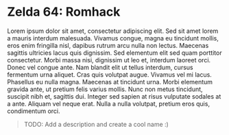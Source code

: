 # Zelda 64: Romhack
Lorem ipsum dolor sit amet, consectetur adipiscing elit. Sed sit amet lorem a mauris interdum malesuada. Vivamus congue, magna eu tincidunt mollis, eros enim fringilla nisl, dapibus rutrum arcu nulla non lectus. Maecenas sagittis ultricies lacus quis dignissim. Sed elementum elit sed quam porttitor consectetur. Morbi massa nisi, dignissim ut leo et, interdum laoreet orci. Donec vel congue ante. Nam blandit elit ut tellus interdum, cursus fermentum urna aliquet. Cras quis volutpat augue. Vivamus vel mi lacus. Phasellus eu nulla magna. Maecenas at tincidunt urna. Morbi elementum gravida ante, ut pretium felis varius mollis. Nunc non metus tincidunt, suscipit nibh et, sagittis dui. Integer sed sapien at risus vulputate sodales at a ante. Aliquam vel neque erat. Nulla a nulla volutpat, pretium eros quis, condimentum orci.

>TODO: Add a description and create a cool name :)
